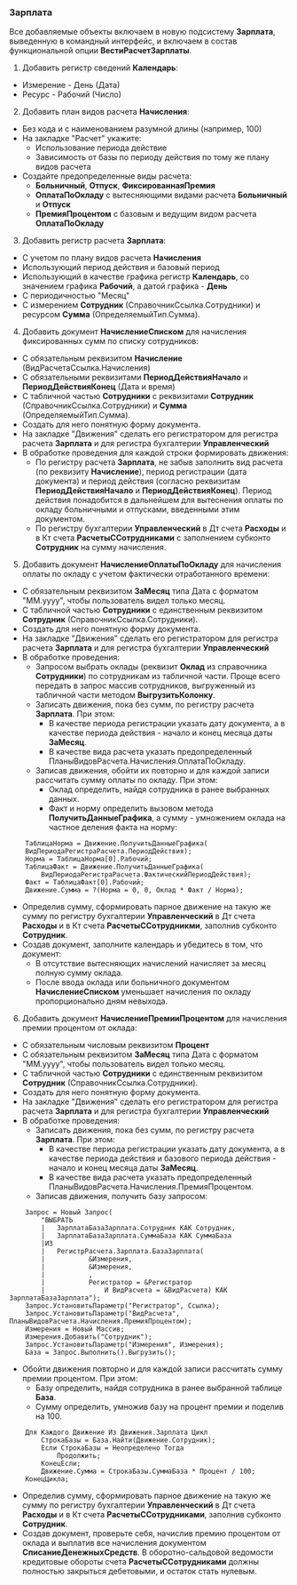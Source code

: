### Зарплата

Все добавляемые объекты включаем в новую подсистему **Зарплата**, выведенную в командный интерфейс, и включаем в состав функциональной опции **ВестиРасчетЗарплаты**.

1. Добавить регистр сведений **Календарь**:
  * Измерение - День (Дата)
  * Ресурс - Рабочий (Число)
  
2. Добавить план видов расчета **Начисления**:
  * Без кода и с наименованием разумной длины (например, 100)
  * На закладке "Расчет" укажите:
    * Использование периода действие
    * Зависимость от базы по периоду действия по тому же плану видов расчета
  * Создайте предопределенные виды расчета:
    * **Больничный**, **Отпуск**, **ФиксированнаяПремия**
    * **ОплатаПоОкладу** с вытесняющими видами расчета **Больничный** и **Отпуск**
    * **ПремияПроцентом** с базовым и ведущим видом расчета **ОплатаПоОкладу**

3. Добавить регистр расчета **Зарплата**:
  * С учетом по плану видов расчета **Начисления**
  * Использующий период действия и базовый период
  * Использующий в качестве графика регистр **Календарь**, со значением графика **Рабочий**, а датой графика - **День**
  * С периодичностью "Месяц"
  * С измерением **Сотрудник** (СправочникСсылка.Сотрудники) и ресурсом **Сумма** (ОпределяемыйТип.Сумма).

4. Добавить документ **НачислениеСписком** для начисления фиксированных сумм по списку сотрудников:
  * С обязательным реквизитом **Начисление** (ВидРасчетаСсылка.Начисления)
  * С обязательными реквизитами **ПериодДействияНачало** и **ПериодДействияКонец** (Дата и время)
  * С табличной частью **Сотрудники** с реквизитами **Сотрудник** (СправочникСсылка.Сотрудники) и **Сумма** (ОпределяемыйТип.Сумма).
  * Создать для него понятную форму документа.
  * На закладке "Движения" сделать его регистратором для регистра расчета **Зарплата** и для регистра бухгалтерии **Управленческий**
  * В обработке проведения для каждой строки формировать движения:
    * По регистру расчета **Зарплата**, не забыв заполнить вид расчета (по реквизиту **Начисление**), период регистрации (дата документа) и период действия (согласно реквизитам **ПериодДействияНачало** и **ПериодДействияКонец**). Период действия понадобится в дальнейшем для вытеснения оплаты по окладу больничными и отпусками, введенными этим документом.
    * По регистру бухгалтерии **Управленческий** в Дт счета **Расходы** и в Кт счета **РасчетыССотрудниками** с заполнением субконто **Сотрудник** на сумму начисления.
    
5. Добавить документ **НачислениеОплатыПоОкладу** для начисления оплаты по окладу с учетом фактически отработанного времени:
  * С обязательным реквизитом **ЗаМесяц** типа Дата с форматом "MM.yyyy", чтобы пользователь видел только месяц.
  * С табличной частью **Сотрудники** с единственным реквизитом **Сотрудник** (СправочникСсылка.Сотрудники).
  * Создать для него понятную форму документа.
  * На закладке "Движения" сделать его регистратором для регистра расчета **Зарплата** и для регистра бухгалтерии **Управленческий**
  * В обработке проведения:
    * Запросом выбрать оклады (реквизит **Оклад** из справочника **Сотрудники**) по сотрудникам из табличной части. Проще всего передать в запрос массив сотрудников, выгруженный из табличной части методом **ВыгрузитьКолонку**.
    * Записать движения, пока без сумм, по регистру расчета **Зарплата**. При этом:
      * В качестве периода регистрации указать дату документа, а в качестве периода действия - начало и конец месяца даты **ЗаМесяц**.
      * В качестве вида расчета указать предопределенный ПланыВидовРасчета.Начисления.ОплатаПоОкладу.
    * Записав движения, обойти их повторно и для каждой записи рассчитать сумму оплаты по окладу. При этом:
      * Оклад определить, найдя сотрудника в ранее выбранных данных.
      * Факт и норму определить вызовом метода **ПолучитьДанныеГрафика**, а сумму - умножением оклада на частное деления факта на норму: 

```bsl
	ТаблицаНорма = Движение.ПолучитьДанныеГрафика(
	ВидПериодаРегистраРасчета.ПериодДействия);
	Норма = ТаблицаНорма[0].Рабочий;
	ТаблицаФакт = Движение.ПолучитьДанныеГрафика(
		ВидПериодаРегистраРасчета.ФактическийПериодДействия);
	Факт = ТаблицаФакт[0].Рабочий;
	Движение.Сумма = ?(Норма = 0, 0, Оклад * Факт / Норма);

 ```
 
   * Определив сумму, сформировать парное движение на такую же сумму по регистру бухгалтерии **Управленческий** в Дт счета **Расходы** и в Кт счета **РасчетыССотрудникми**, заполнив субконто **Сотрудник**.
   * Создав документ, заполните календарь и убедитесь в том, что документ:
     * В отсутствие вытесняющих начислений начисляет за месяц полную сумму оклада.
     * После ввода оклада или больничного документом **НачислениеСписком** уменьшает начисления по окладу пропорционально дням невыхода.
   

6. Добавить документ **НачислениеПремииПроцентом** для начисления премии процентом от оклада:
  * С обязательным числовым реквизитом **Процент**
  * С обязательным реквизитом **ЗаМесяц** типа Дата с форматом "MM.yyyy", чтобы пользователь видел только месяц.
  * С табличной частью **Сотрудники** с единственным реквизитом **Сотрудник** (СправочникСсылка.Сотрудники).
  * Создать для него понятную форму документа.
  * На закладке "Движения" сделать его регистратором для регистра расчета **Зарплата** и для регистра бухгалтерии **Управленческий**
  * В обработке проведения:
    * Записать движения, пока без сумм, по регистру расчета **Зарплата**. При этом:
      * В качестве периода регистрации указать дату документа, а в качестве периода действия и базового периода действия - начало и конец месяца даты **ЗаМесяц**.
      * В качестве вида расчета указать предопределенный ПланыВидовРасчета.Начисления.ПремияПроцентом.
    * Записав движения, получить базу запросом:
    
```bsl
	Запрос = Новый Запрос(
		"ВЫБРАТЬ
		|	ЗарплатаБазаЗарплата.Сотрудник КАК Сотрудник,
		|	ЗарплатаБазаЗарплата.СуммаБаза КАК СуммаБаза
		|ИЗ
		|	РегистрРасчета.Зарплата.БазаЗарплата(
		|			&Измерения,
		|			&Измерения,
		|			,
		|			Регистратор = &Регистратор
		|				И ВидРасчета = &ВидРасчета) КАК ЗарплатаБазаЗарплата");
	Запрос.УстановитьПараметр("Регистратор", Ссылка);
	Запрос.УстановитьПараметр("ВидРасчета", ПланыВидовРасчета.Начисления.ПремияПроцентом);
	Измерения = Новый Массив;
	Измерения.Добавить("Сотрудник");
	Запрос.УстановитьПараметр("Измерения", Измерения);
	База = Запрос.Выполнить().Выгрузить();
```

   * Обойти движения повторно и для каждой записи рассчитать сумму премии процентом. При этом:
     * Базу определить, найдя сотрудника в ранее выбранной таблице **База**.
     * Сумму определить, умножив базу на процент премии и поделив на 100. 

```bsl
	Для Каждого Движение Из Движения.Зарплата Цикл
		СтрокаБазы = База.Найти(Движение.Сотрудник);
		Если СтрокаБазы = Неопределено Тогда
			Продолжить;
		КонецЕсли;
		Движение.Сумма = СтрокаБазы.СуммаБаза * Процент / 100;
	КонецЦикла;
 ```
 
  * Определив сумму, сформировать парное движение на такую же сумму по регистру бухгалтерии **Управленческий** в Дт счета **Расходы** и в Кт счета **РасчетыССотрудниками**, заполнив субконто **Сотрудник**.
  * Создав документ, проверьте себя, начислив премию процентом от оклада и выплатив все начисления документом **СписаниеДенежныхСредств**. В оборотно-сальдовой ведомости кредитовые обороты счета **РасчетыССотрудниками** должны полностью закрыться дебетовыми, и остаток стать нулевым.
